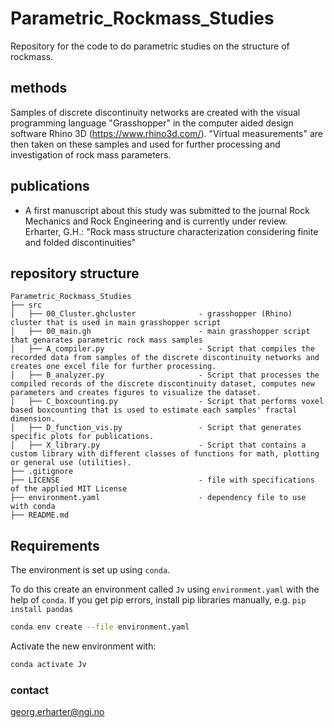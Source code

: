 # Parametric_Rockmass_Studies
Repository for the code to do parametric studies on the structure of rockmass.

## methods
Samples of discrete discontinuity networks are created with the visual programming language "Grasshopper" in the computer aided design software Rhino 3D (https://www.rhino3d.com/). "Virtual measurements" are then taken on these samples and used for further processing and investigation of rock mass parameters.

## publications
- A first manuscript about this study was submitted to the journal Rock Mechanics and Rock Engineering and is currently under review. Erharter, G.H.: "Rock mass structure characterization considering finite and folded discontinuities"

## repository structure
```
Parametric_Rockmass_Studies
├── src
│   ├── 00_Cluster.ghcluster              - grasshopper (Rhino) cluster that is used in main grasshopper script
│   ├── 00_main.gh                        - main grasshopper script that genarates parametric rock mass samples
│   ├── A_compiler.py                     - Script that compiles the recorded data from samples of the discrete discontinuity networks and creates one excel file for further processing.
│   ├── B_analyzer.py                     - Script that processes the compiled records of the discrete discontinuity dataset, computes new parameters and creates figures to visualize the dataset.
│   ├── C_boxcounting.py                  - Script that performs voxel based boxcounting that is used to estimate each samples' fractal dimension.
│   ├── D_function_vis.py                 - Script that generates specific plots for publications.
│   ├── X_library.py                      - Script that contains a custom library with different classes of functions for math, plotting or general use (utilities).
├── .gitignore
├── LICENSE                               - file with specifications of the applied MIT License
├── environment.yaml                      - dependency file to use with conda
├── README.md
```

## Requirements

The environment is set up using `conda`.

To do this create an environment called `Jv` using `environment.yaml` with the help of `conda`. If you get pip errors, install pip libraries manually, e.g. `pip install pandas`
```bash
conda env create --file environment.yaml
```

Activate the new environment with:

```bash
conda activate Jv
```

### contact
georg.erharter@ngi.no
